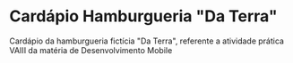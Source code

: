 # Cardápio Hamburgueria "Da Terra"

Cardápio da hamburgueria fictícia "Da Terra", referente a atividade prática VAIII da matéria de Desenvolvimento Mobile

